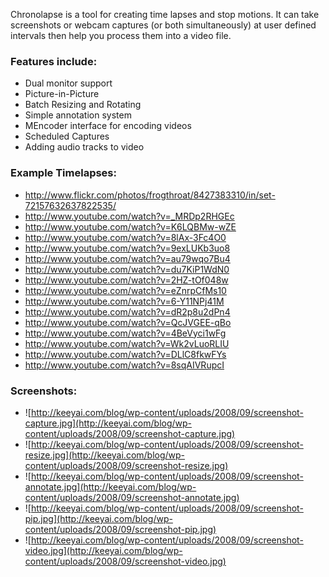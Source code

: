Chronolapse is a tool for creating time lapses and stop motions. It can take screenshots or webcam captures (or both simultaneously) at user defined intervals then help you process them into a video file.

### Features include: ###
  * Dual monitor support
  * Picture-in-Picture
  * Batch Resizing and Rotating
  * Simple annotation system
  * MEncoder interface for encoding videos
  * Scheduled Captures
  * Adding audio tracks to video


### Example Timelapses: ###
  * http://www.flickr.com/photos/frogthroat/8427383310/in/set-72157632637822535/
  * http://www.youtube.com/watch?v=_MRDp2RHGEc
  * http://www.youtube.com/watch?v=K6LQBMw-wZE
  * http://www.youtube.com/watch?v=8lAx-3Fc4O0
  * http://www.youtube.com/watch?v=9exLUKb3uo8
  * http://www.youtube.com/watch?v=au79wqo7Bu4
  * http://www.youtube.com/watch?v=du7KiP1WdN0
  * http://www.youtube.com/watch?v=2HZ-tOf048w
  * http://www.youtube.com/watch?v=eZnrpCfMs10
  * http://www.youtube.com/watch?v=6-Y11NPj41M
  * http://www.youtube.com/watch?v=dR2p8u2dPn4
  * http://www.youtube.com/watch?v=QcJVGEE-qBo
  * http://www.youtube.com/watch?v=4BeVyci1wFg
  * http://www.youtube.com/watch?v=Wk2vLuoRLIU
  * http://www.youtube.com/watch?v=DLlC8fkwFYs
  * http://www.youtube.com/watch?v=8sqAIVRupcI


### Screenshots: ###
  * ![http://keeyai.com/blog/wp-content/uploads/2008/09/screenshot-capture.jpg](http://keeyai.com/blog/wp-content/uploads/2008/09/screenshot-capture.jpg)
  * ![http://keeyai.com/blog/wp-content/uploads/2008/09/screenshot-resize.jpg](http://keeyai.com/blog/wp-content/uploads/2008/09/screenshot-resize.jpg)
  * ![http://keeyai.com/blog/wp-content/uploads/2008/09/screenshot-annotate.jpg](http://keeyai.com/blog/wp-content/uploads/2008/09/screenshot-annotate.jpg)
  * ![http://keeyai.com/blog/wp-content/uploads/2008/09/screenshot-pip.jpg](http://keeyai.com/blog/wp-content/uploads/2008/09/screenshot-pip.jpg)
  * ![http://keeyai.com/blog/wp-content/uploads/2008/09/screenshot-video.jpg](http://keeyai.com/blog/wp-content/uploads/2008/09/screenshot-video.jpg)